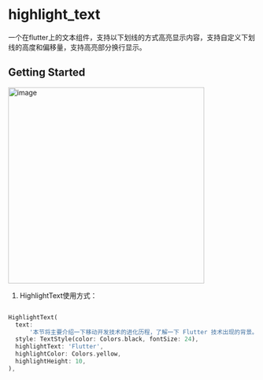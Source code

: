 # highlight_text

一个在flutter上的文本组件，支持以下划线的方式高亮显示内容，支持自定义下划线的高度和偏移量，支持高亮部分换行显示。

## Getting Started

<img width="398" alt="image" src="https://github.com/user-attachments/assets/fb05673b-c2c3-462f-8c67-0356af2fd34d" />


1. HighlightText使用方式：

```dart

HighlightText(
  text:
      '本节将主要介绍一下移动开发技术的进化历程，了解一下 Flutter 技术出现的背景。笔者认为，了解一门新技术出现的背景是非常重要的，因为只有了解之前是什么样的，才能理解为什么会是现在这样。',
  style: TextStyle(color: Colors.black, fontSize: 24),
  highlightText: 'Flutter',
  highlightColor: Colors.yellow,
  highlightHeight: 10,
),

```
